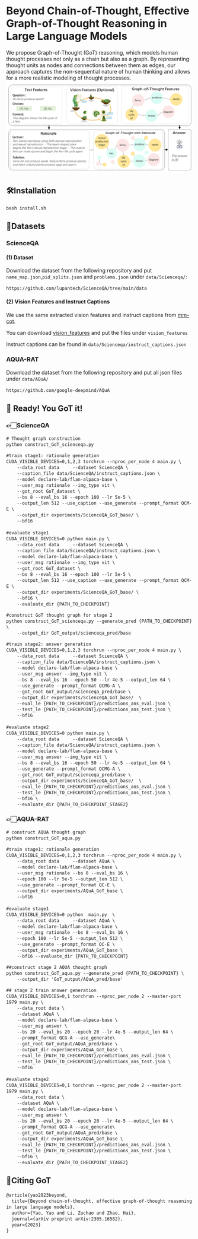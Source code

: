 # Beyond Chain-of-Thought, Effective Graph-of-Thought Reasoning in Large Language Models

We propose Graph-of-Thought (GoT) reasoning, which models human thought processes not only as a chain but also as a graph. By representing thought units as nodes and connections between them as edges, our approach captures the non-sequential nature of human thinking and allows for a more realistic modeling of thought processes. 
![image](https://github.com/Zoeyyao27/Graph-of-Thought/blob/main/figures/GoT.png)


## 🛠️Installation

```
bash install.sh
```

## 📖Datasets

### ScienceQA

#### (1) Dataset

Download the dataset from the following repository and put `name_map.json`,`pid_splits.json` and `problems.json` under `data/Scienceqa/`:

```
https://github.com/lupantech/ScienceQA/tree/main/data
```

#### (2) Vision Features and Instruct Captions

We use the same extracted vision features and  instruct captions from  [mm-cot](https://github.com/amazon-science/mm-cot).

You can download  [vision_features](https://huggingface.co/cooelf/vision_features/tree/main) and put the files under `vision_features`

Instruct captions can be found in `data/Scienceqa/instruct_captions.json`

### AQUA-RAT

Download the dataset from the following repository and put all json files under `data/AQuA/`

```
https://github.com/google-deepmind/AQuA
```



## 🤩 Ready! You GoT it! 

### 👉🏻ScienceQA

```
# Thought graph construction
python construct_GoT_scienceqa.py
```

```
#train stage1: rationale generation
CUDA_VISIBLE_DEVICES=0,1,2,3 torchrun --nproc_per_node 4 main.py \
    --data_root data     --dataset ScienceQA \
    --caption_file data/ScienceQA/instruct_captions.json \
    --model declare-lab/flan-alpaca-base \
    --user_msg rationale --img_type vit \
    --got_root GoT_dataset \
    --bs 8 --eval_bs 16 --epoch 100 --lr 5e-5 \
    --output_len 512 --use_caption --use_generate --prompt_format QCM-E \
    --output_dir experiments/ScienceQA_GoT_base/ \
    --bf16 

#evaluate stage1
CUDA_VISIBLE_DEVICES=0 python main.py \
    --data_root data     --dataset ScienceQA \
    --caption_file data/ScienceQA/instruct_captions.json \
    --model declare-lab/flan-alpaca-base \
    --user_msg rationale --img_type vit \
    --got_root GoT_dataset \
    --bs 8 --eval_bs 16 --epoch 100 --lr 5e-5 \
    --output_len 512 --use_caption --use_generate --prompt_format QCM-E \
    --output_dir experiments/ScienceQA_GoT_base/ \
    --bf16 \
    --evaluate_dir {PATH_TO_CHECKPOINT}
```

```
#construct GoT thought graph for stage 2
python construct_GoT_scienceqa.py --generate_pred {PATH_TO_CHECKPOINT} \
    --output_dir GoT_output/scienceqa_pred/base
```

```
#train stage2: answer generation
CUDA_VISIBLE_DEVICES=0,1,2,3 torchrun --nproc_per_node 4 main.py \
    --data_root data     --dataset ScienceQA \
    --caption_file data/ScienceQA/instruct_captions.json \
    --model declare-lab/flan-alpaca-base \
    --user_msg answer --img_type vit \
    --bs 8 --eval_bs 16 --epoch 50 --lr 4e-5 --output_len 64 \
    --use_generate --prompt_format QCMG-A \
    --got_root GoT_output/scienceqa_pred/base \
    --output_dir experiments/ScienceQA_GoT_base/  \
    --eval_le {PATH_TO_CHECKPOINT}/predictions_ans_eval.json \
    --test_le {PATH_TO_CHECKPOINT}/predictions_ans_test.json \
    --bf16 

#evaluate stage2
CUDA_VISIBLE_DEVICES=0 python main.py \
    --data_root data     --dataset ScienceQA \
    --caption_file data/ScienceQA/instruct_captions.json \
    --model declare-lab/flan-alpaca-base \
    --user_msg answer --img_type vit \
    --bs 8 --eval_bs 16 --epoch 50 --lr 4e-5 --output_len 64 \
    --use_generate --prompt_format QCMG-A \
    --got_root GoT_output/scienceqa_pred/base \
    --output_dir experiments/ScienceQA_GoT_base/  \
    --eval_le {PATH_TO_CHECKPOINT}/predictions_ans_eval.json \
    --test_le {PATH_TO_CHECKPOINT}/predictions_ans_test.json \
    --bf16 \
    --evaluate_dir {PATH_TO_CHECKPOINT_STAGE2}
```

### 👉🏻AQUA-RAT

```
# construct AQUA thought graph
python construct_GoT_aqua.py
```



```
#train stage1: rationale generation
CUDA_VISIBLE_DEVICES=0,1,2,3 torchrun --nproc_per_node 4 main.py \
    --data_root data     --dataset AQuA \
    --model declare-lab/flan-alpaca-base \
    --user_msg rationale --bs 8 --eval_bs 16 \
    --epoch 100 --lr 5e-5 --output_len 512 \
    --use_generate --prompt_format QC-E \
    --output_dir experiments/AQuA_GoT_base \
    --bf16 

#evaluate stage1
CUDA_VISIBLE_DEVICES=0 python  main.py  \
    --data_root data     --dataset AQuA \
    --model declare-lab/flan-alpaca-base \
    --user_msg rationale --bs 8 --eval_bs 16 \
    --epoch 100 --lr 5e-5 --output_len 512 \
    --use_generate --prompt_format QC-E \
    --output_dir experiments/AQuA_GoT_base \
    --bf16 --evaluate_dir {PATH_TO_CHECKPOINT}

```

```
##construct stage 2 AQUA thought graph
python construct_GoT_aqua.py --generate_pred {PATH_TO_CHECKPOINT} \
    --output_dir 'GoT_output/AQuA_pred/base'
```

```
## stage 2 train answer generation
CUDA_VISIBLE_DEVICES=0,1 torchrun --nproc_per_node 2 --master-port 1979 main.py \
    --data_root data \
    --dataset AQuA \
    --model declare-lab/flan-alpaca-base \
    --user_msg answer \
    --bs 20 --eval_bs 20 --epoch 20 --lr 4e-5 --output_len 64 \
    --prompt_format QCG-A --use_generate\
    --got_root GoT_output/AQuA_pred/base \
    --output_dir experiments/AQuA_GoT_base \
    --eval_le {PATH_TO_CHECKPOINT}/predictions_ans_eval.json \
    --test_le {PATH_TO_CHECKPOINT}/predictions_ans_test.json \
    --bf16 

#evaluate stage2
CUDA_VISIBLE_DEVICES=0,1 torchrun --nproc_per_node 2 --master-port 1979 main.py \
    --data_root data \
    --dataset AQuA \
    --model declare-lab/flan-alpaca-base \
    --user_msg answer \
    --bs 20 --eval_bs 20 --epoch 20 --lr 4e-5 --output_len 64 \
    --prompt_format QCG-A --use_generate\
    --got_root GoT_output/AQuA_pred/base \
    --output_dir experiments/AQuA_GoT_base \
    --eval_le {PATH_TO_CHECKPOINT}/predictions_ans_eval.json \
    --test_le {PATH_TO_CHECKPOINT}/predictions_ans_test.json \
    --bf16 \
    --evaluate_dir {PATH_TO_CHECKPOINT_STAGE2}
```



## 🎉Citing GoT



```
@article{yao2023beyond,
  title={Beyond chain-of-thought, effective graph-of-thought reasoning in large language models},
  author={Yao, Yao and Li, Zuchao and Zhao, Hai},
  journal={arXiv preprint arXiv:2305.16582},
  year={2023}
}
```

